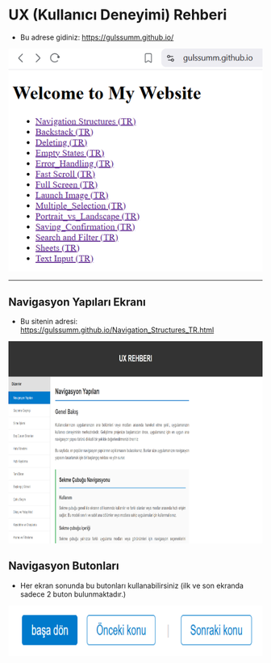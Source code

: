 # UX (Kullanıcı Deneyimi) Rehberi
- Bu adrese gidiniz: https://gulssumm.github.io/

<p align="center">
  <img src="./images/Ekran görüntüsü 2025-09-18 212104.png" alt="App Screenshot" width="900"/>
</p>

---

## Navigasyon Yapıları Ekranı
- Bu sitenin adresi: https://gulssumm.github.io/Navigation_Structures_TR.html
<p align="center">
  <img src="./images/Ekran görüntüsü 2025-09-18 212116.png" alt="App Screenshot" height="400" width="900"/>
</p>

## Navigasyon Butonları
- Her ekran sonunda bu butonları kullanabilirsiniz (ilk ve son ekranda sadece 2 buton bulunmaktadır.)
<p align="center">
  <img src="./images/Ekran görüntüsü 2025-09-18 213133.png" alt="App Screenshot" height="100" width="900"/>
</p>
